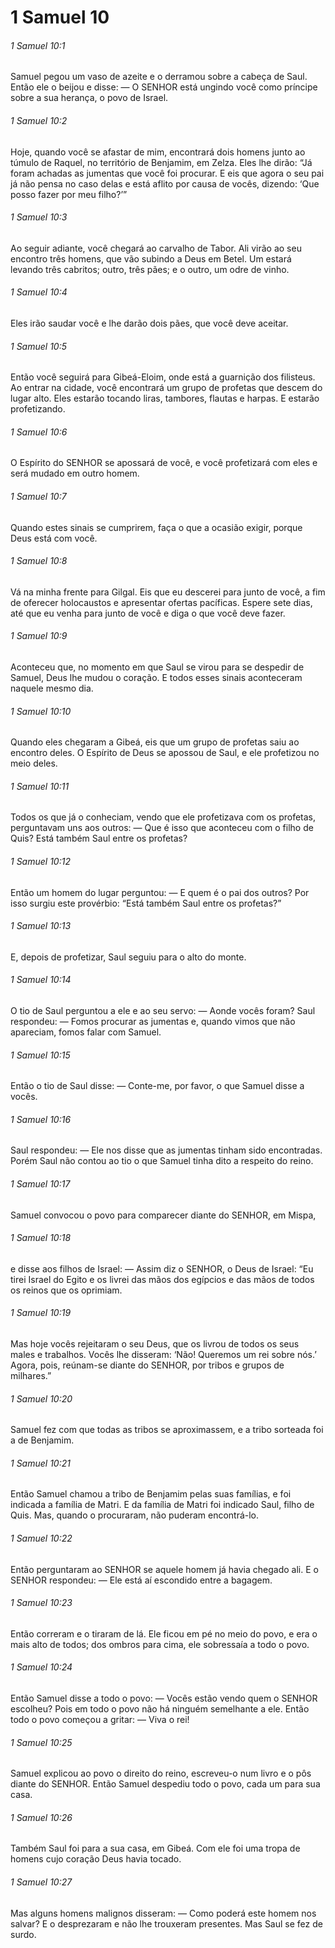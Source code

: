 # 1 Samuel 10

###### 1 Samuel 10:1

Samuel pegou um vaso de azeite e o derramou sobre a cabeça de Saul. Então ele o beijou e disse: — O SENHOR está ungindo você como príncipe sobre a sua herança, o povo de Israel.

###### 1 Samuel 10:2

Hoje, quando você se afastar de mim, encontrará dois homens junto ao túmulo de Raquel, no território de Benjamim, em Zelza. Eles lhe dirão: “Já foram achadas as jumentas que você foi procurar. E eis que agora o seu pai já não pensa no caso delas e está aflito por causa de vocês, dizendo: ‘Que posso fazer por meu filho?’”

###### 1 Samuel 10:3

Ao seguir adiante, você chegará ao carvalho de Tabor. Ali virão ao seu encontro três homens, que vão subindo a Deus em Betel. Um estará levando três cabritos; outro, três pães; e o outro, um odre de vinho.

###### 1 Samuel 10:4

Eles irão saudar você e lhe darão dois pães, que você deve aceitar.

###### 1 Samuel 10:5

Então você seguirá para Gibeá-Eloim, onde está a guarnição dos filisteus. Ao entrar na cidade, você encontrará um grupo de profetas que descem do lugar alto. Eles estarão tocando liras, tambores, flautas e harpas. E estarão profetizando.

###### 1 Samuel 10:6

O Espírito do SENHOR se apossará de você, e você profetizará com eles e será mudado em outro homem.

###### 1 Samuel 10:7

Quando estes sinais se cumprirem, faça o que a ocasião exigir, porque Deus está com você.

###### 1 Samuel 10:8

Vá na minha frente para Gilgal. Eis que eu descerei para junto de você, a fim de oferecer holocaustos e apresentar ofertas pacíficas. Espere sete dias, até que eu venha para junto de você e diga o que você deve fazer.

###### 1 Samuel 10:9

Aconteceu que, no momento em que Saul se virou para se despedir de Samuel, Deus lhe mudou o coração. E todos esses sinais aconteceram naquele mesmo dia.

###### 1 Samuel 10:10

Quando eles chegaram a Gibeá, eis que um grupo de profetas saiu ao encontro deles. O Espírito de Deus se apossou de Saul, e ele profetizou no meio deles.

###### 1 Samuel 10:11

Todos os que já o conheciam, vendo que ele profetizava com os profetas, perguntavam uns aos outros: — Que é isso que aconteceu com o filho de Quis? Está também Saul entre os profetas?

###### 1 Samuel 10:12

Então um homem do lugar perguntou: — E quem é o pai dos outros? Por isso surgiu este provérbio: “Está também Saul entre os profetas?”

###### 1 Samuel 10:13

E, depois de profetizar, Saul seguiu para o alto do monte.

###### 1 Samuel 10:14

O tio de Saul perguntou a ele e ao seu servo: — Aonde vocês foram? Saul respondeu: — Fomos procurar as jumentas e, quando vimos que não apareciam, fomos falar com Samuel.

###### 1 Samuel 10:15

Então o tio de Saul disse: — Conte-me, por favor, o que Samuel disse a vocês.

###### 1 Samuel 10:16

Saul respondeu: — Ele nos disse que as jumentas tinham sido encontradas. Porém Saul não contou ao tio o que Samuel tinha dito a respeito do reino.

###### 1 Samuel 10:17

Samuel convocou o povo para comparecer diante do SENHOR, em Mispa,

###### 1 Samuel 10:18

e disse aos filhos de Israel: — Assim diz o SENHOR, o Deus de Israel: “Eu tirei Israel do Egito e os livrei das mãos dos egípcios e das mãos de todos os reinos que os oprimiam.

###### 1 Samuel 10:19

Mas hoje vocês rejeitaram o seu Deus, que os livrou de todos os seus males e trabalhos. Vocês lhe disseram: ‘Não! Queremos um rei sobre nós.’ Agora, pois, reúnam-se diante do SENHOR, por tribos e grupos de milhares.”

###### 1 Samuel 10:20

Samuel fez com que todas as tribos se aproximassem, e a tribo sorteada foi a de Benjamim.

###### 1 Samuel 10:21

Então Samuel chamou a tribo de Benjamim pelas suas famílias, e foi indicada a família de Matri. E da família de Matri foi indicado Saul, filho de Quis. Mas, quando o procuraram, não puderam encontrá-lo.

###### 1 Samuel 10:22

Então perguntaram ao SENHOR se aquele homem já havia chegado ali. E o SENHOR respondeu: — Ele está aí escondido entre a bagagem.

###### 1 Samuel 10:23

Então correram e o tiraram de lá. Ele ficou em pé no meio do povo, e era o mais alto de todos; dos ombros para cima, ele sobressaía a todo o povo.

###### 1 Samuel 10:24

Então Samuel disse a todo o povo: — Vocês estão vendo quem o SENHOR escolheu? Pois em todo o povo não há ninguém semelhante a ele. Então todo o povo começou a gritar: — Viva o rei!

###### 1 Samuel 10:25

Samuel explicou ao povo o direito do reino, escreveu-o num livro e o pôs diante do SENHOR. Então Samuel despediu todo o povo, cada um para sua casa.

###### 1 Samuel 10:26

Também Saul foi para a sua casa, em Gibeá. Com ele foi uma tropa de homens cujo coração Deus havia tocado.

###### 1 Samuel 10:27

Mas alguns homens malignos disseram: — Como poderá este homem nos salvar? E o desprezaram e não lhe trouxeram presentes. Mas Saul se fez de surdo.

